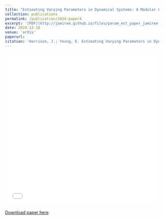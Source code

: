 ```yaml
---
title: "Estimating Varying Parameters in Dynamical Systems: A Modular Framework Using Switch Detection, Optimization, and Sparse Regression"
collection: publications
permalink: /publication/2024-paper4
excerpt: '[PDF](http://jamiree.github.io/files/param_est_paper_jamiree.pdf)'
date: 2024-12-18
venue: 'arXiv'
paperurl: 
citation: 'Harrison, J.; Yeung, E. Estimating Varying Parameters in Dynamical Systems: A Modular Framework Using Switch Detection, Optimization, and Sparse Regression. arxiv'
---
```


<iframe src="/files/param_est_paper_jamiree.pdf" width="100%" height="500" frameborder="no" border="0" marginwidth="0" marginheight="0"></iframe>

[Download paper here](https://jamiree.github.io/files/paper1.pdf)
